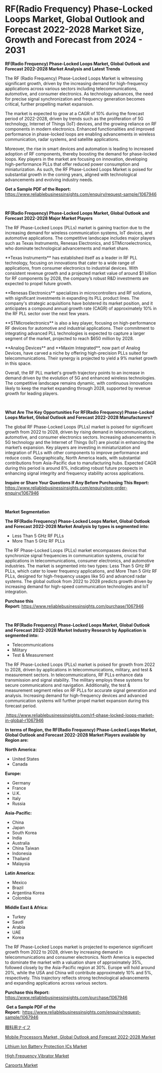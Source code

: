 <p><h1>RF(Radio Frequency) Phase-Locked Loops Market, Global Outlook and Forecast 2022-2028 Market Size, Growth and Forecast from 2024 - 2031</h1></p><p><strong>RF(Radio Frequency) Phase-Locked Loops Market, Global Outlook and Forecast 2022-2028 Market Analysis and Latest Trends</strong></p>
<p><p>The RF (Radio Frequency) Phase-Locked Loops Market is witnessing significant growth, driven by the increasing demand for high-frequency applications across various sectors including telecommunications, automotive, and consumer electronics. As technology advances, the need for precise signal synchronization and frequency generation becomes critical, further propelling market expansion.</p><p>The market is expected to grow at a CAGR of 10% during the forecast period of 2022-2028, driven by trends such as the proliferation of 5G technology, Internet of Things (IoT) devices, and the growing reliance on RF components in modern electronics. Enhanced functionalities and improved performance in phase-locked loops are enabling advancements in wireless communication, radar systems, and satellite applications.</p><p>Moreover, the rise in smart devices and automation is leading to increased adoption of RF components, thereby boosting the demand for phase-locked loops. Key players in the market are focusing on innovation, developing high-performance PLLs that offer reduced power consumption and miniaturization. As such, the RF Phase-Locked Loops Market is poised for substantial growth in the coming years, aligned with technological advancements and evolving industry needs.</p></p>
<p><strong>Get a Sample PDF of the Report:&nbsp;</strong> <a href="https://www.reliablebusinessinsights.com/enquiry/request-sample/1067946">https://www.reliablebusinessinsights.com/enquiry/request-sample/1067946</a></p>
<p>&nbsp;</p>
<p><strong>RF(Radio Frequency) Phase-Locked Loops Market, Global Outlook and Forecast 2022-2028 Major Market Players</strong></p>
<p><p>The RF Phase-Locked Loops (PLLs) market is gaining traction due to the increasing demand for wireless communication systems, IoT devices, and automotive applications. The competitive landscape includes major players such as Texas Instruments, Renesas Electronics, and STMicroelectronics, who dominate technological advancements and market share.</p><p>**Texas Instruments** has established itself as a leader in RF PLL technology, focusing on innovations that cater to a wide range of applications, from consumer electronics to industrial devices. With consistent revenue growth and a projected market value of around $1 billion for RF components by 2028, the company’s robust R&D investments are expected to propel future growth.</p><p>**Renesas Electronics** specializes in microcontrollers and RF solutions, with significant investments in expanding its PLL product lines. The company's strategic acquisitions have bolstered its market position, and it anticipates a compound annual growth rate (CAGR) of approximately 10% in the RF PLL sector over the next few years.</p><p>**STMicroelectronics** is also a key player, focusing on high-performance RF devices for automotive and industrial applications. Their commitment to integrating advanced PLL technologies is expected to capture a larger segment of the market, projected to reach $650 million by 2028.</p><p>**Analog Devices** and **Maxim Integrated**, now part of Analog Devices, have carved a niche by offering high-precision PLLs suited for telecommunications. Their synergy is projected to yield a 9% market growth in this space.</p><p>Overall, the RF PLL market's growth trajectory points to an increase in demand driven by the evolution of 5G and enhanced wireless technologies. The competitive landscape remains dynamic, with continuous innovations likely to keep the market expanding through 2028, supported by revenue growth for leading players.</p></p>
<p>&nbsp;</p>
<p><strong>What Are The Key Opportunities For RF(Radio Frequency) Phase-Locked Loops Market, Global Outlook and Forecast 2022-2028 Manufacturers?</strong></p>
<p><p>The global RF Phase-Locked Loops (PLLs) market is poised for significant growth from 2022 to 2028, driven by rising demand in telecommunications, automotive, and consumer electronics sectors. Increasing advancements in 5G technology and the Internet of Things (IoT) are pivotal in enhancing the market’s expansion. Key players are investing in miniaturization and integration of PLLs with other components to improve performance and reduce costs. Geographically, North America leads, with substantial contributions from Asia-Pacific due to manufacturing hubs. Expected CAGR during this period is around 8%, indicating robust future prospects in enhancing signal integrity and frequency stability across applications.</p></p>
<p><strong>Inquire or Share Your Questions If Any Before Purchasing This Report:</strong> <a href="https://www.reliablebusinessinsights.com/enquiry/pre-order-enquiry/1067946">https://www.reliablebusinessinsights.com/enquiry/pre-order-enquiry/1067946</a></p>
<p>&nbsp;</p>
<p><strong>Market Segmentation</strong></p>
<p><strong>The RF(Radio Frequency) Phase-Locked Loops Market, Global Outlook and Forecast 2022-2028 Market Analysis by types is segmented into:</strong></p>
<p><ul><li>Less Than 5 GHz RF PLLs</li><li>More Than 5 GHz RF PLLs</li></ul></p>
<p><p>The RF Phase-Locked Loops (PLLs) market encompasses devices that synchronize signal frequencies in communication systems, crucial for applications in telecommunications, consumer electronics, and automotive industries. The market is segmented into two types: Less Than 5 GHz RF PLLs, which cater to lower frequency applications, and More Than 5 GHz RF PLLs, designed for high-frequency usages like 5G and advanced radar systems. The global outlook from 2022 to 2028 predicts growth driven by increasing demand for high-speed communication technologies and IoT integration.</p></p>
<p><strong>Purchase this Report:&nbsp;</strong><a href="https://www.reliablebusinessinsights.com/purchase/1067946">https://www.reliablebusinessinsights.com/purchase/1067946</a></p>
<p>&nbsp;</p>
<p><strong>The RF(Radio Frequency) Phase-Locked Loops Market, Global Outlook and Forecast 2022-2028 Market Industry Research by Application is segmented into:</strong></p>
<p><ul><li>Telecommunications</li><li>Military</li><li>Test & Measurement</li></ul></p>
<p><p>The RF Phase-Locked Loops (PLLs) market is poised for growth from 2022 to 2028, driven by applications in telecommunications, military, and test & measurement sectors. In telecommunications, RF PLLs enhance data transmission and signal stability. The military employs these systems for secure communications and navigation. Additionally, the test & measurement segment relies on RF PLLs for accurate signal generation and analysis. Increasing demand for high-frequency devices and advanced communication systems will further propel market expansion during this forecast period.</p></p>
<p><a href="https://www.reliablebusinessinsights.com/rf-phase-locked-loops-market-in-global-r1067946">&nbsp;https://www.reliablebusinessinsights.com/rf-phase-locked-loops-market-in-global-r1067946</a></p>
<p><strong>In terms of Region, the RF(Radio Frequency) Phase-Locked Loops Market, Global Outlook and Forecast 2022-2028 Market Players available by Region are:</strong></p>
<p>
    <p> <strong> North America: </strong>
        <ul>
            <li>United States</li>
            <li>Canada</li>
        </ul>
        </p> 
    <p> <strong> Europe: </strong>
        <ul>
            <li>Germany</li>
            <li>France</li>
            <li>U.K.</li>
            <li>Italy</li>
            <li>Russia</li>
        </ul>
        </p> 
    <p> <strong> Asia-Pacific: </strong>
        <ul>
            <li>China</li>
            <li>Japan</li>
            <li>South Korea</li>
            <li>India</li>
            <li>Australia</li>
            <li>China Taiwan</li>
            <li>Indonesia</li>
            <li>Thailand</li>
            <li>Malaysia</li>
        </ul>
        </p> 
    <p> <strong> Latin America: </strong>
        <ul>
            <li>Mexico</li>
            <li>Brazil</li>
            <li>Argentina Korea</li>
            <li>Colombia</li>
        </ul>
        </p> 
    <p> <strong> Middle East & Africa: </strong>
        <ul>
            <li>Turkey</li>
            <li>Saudi</li>
            <li>Arabia</li>
            <li>UAE</li>
            <li>Korea</li>
        </ul>
    </p>
    </p>
<p><p>The RF Phase-Locked Loops market is projected to experience significant growth from 2022 to 2028, driven by increasing demand in telecommunications and consumer electronics. North America is expected to dominate the market with a valuation share of approximately 35%, followed closely by the Asia-Pacific region at 30%. Europe will hold around 20%, while the USA and China will contribute approximately 10% and 5%, respectively. This trajectory reflects strong technological advancements and expanding applications across various sectors.</p></p>
<p><strong>Purchase this Report: </strong><a href="https://www.reliablebusinessinsights.com/purchase/1067946">https://www.reliablebusinessinsights.com/purchase/1067946</a></p>
<p>&nbsp;<strong>Get a Sample PDF of the Report:&nbsp;&nbsp;</strong><a href="https://www.reliablebusinessinsights.com/enquiry/request-sample/1067946">https://www.reliablebusinessinsights.com/enquiry/request-sample/1067946</a></p>
<p><strong></strong></p>
<p><p><a href="https://medium.com/@uyjtuy6/%E7%9C%BC%E7%A7%91%E7%94%A8%E3%83%8A%E3%82%A4%E3%83%95%E5%B8%82%E5%A0%B4%E3%81%AE%E9%80%B2%E5%8C%96-%E3%82%B0%E3%83%AD%E3%83%BC%E3%83%90%E3%83%AB%E3%83%88%E3%83%AC%E3%83%B3%E3%83%89%E3%81%A8%E5%9C%B0%E5%9F%9F%E3%81%AE%E3%83%80%E3%82%A4%E3%83%8A%E3%83%9F%E3%82%AF%E3%82%B9-2024-2031-edb7939cb9be">眼科用ナイフ</a></p><p><a href="https://github.com/RoccoManning/Market-Research-Report-List-6/blob/main/mobile-processors-market-global-outlook-and-forecast-2022-2028-market.md">Mobile Processors Market, Global Outlook and Forecast 2022-2028 Market</a></p><p><a href="https://medium.com/@parmer78465/lithium-ion-battery-protection-ics-market-forecasts-market-trends-and-impact-analysis-2024-53f26b445cdb">Lithium Ion Battery Protection ICs Market</a></p><p><a href="https://issuu.com/reportprime-2/docs/high-frequency-vibrator-market-size_45fd7132e936f0">High Frequency Vibrator Market</a></p><p><a href="https://www.linkedin.com/pulse/carports-market-revolution-2024-2031-trends-shaping-next-decade-r7epe?trackingId=O6aQCIvYRZK%2FcOOIIee85g%3D%3D">Carports Market</a></p></p>